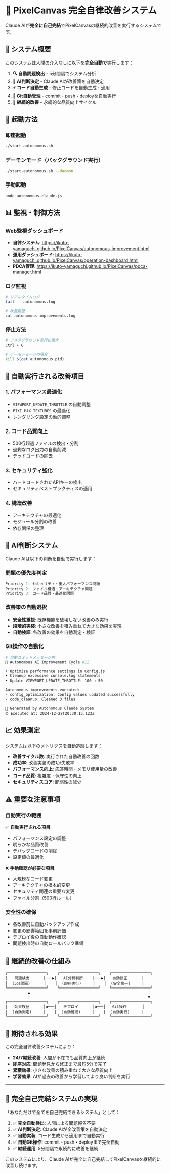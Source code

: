 # 🤖 PixelCanvas 完全自律改善システム

Claude AIが**完全に自己完結**でPixelCanvasの継続的改善を実行するシステムです。

## 🎯 システム概要

このシステムは人間の介入なしに以下を**完全自動で**実行します：

1. **🔍 自動問題検出** - 5分間隔でシステム分析
2. **🧠 AI判断決定** - Claude AIが改善策を自動決定
3. **⚡ コード自動生成** - 修正コードを自動生成・適用
4. **💾 Git自動管理** - commit・push・deployを自動実行
5. **🔄 継続的改善** - 永続的な品質向上サイクル

## 🚀 起動方法

### 即座起動
```bash
./start-autonomous.sh
```

### デーモンモード（バックグラウンド実行）
```bash
./start-autonomous.sh --daemon
```

### 手動起動
```bash
node autonomous-claude.js
```

## 📊 監視・制御方法

### Web監視ダッシュボード
- **自律システム**: https://ikuto-yamaguchi.github.io/PixelCanvas/autonomous-improvement.html
- **運用ダッシュボード**: https://ikuto-yamaguchi.github.io/PixelCanvas/operation-dashboard.html
- **PDCA管理**: https://ikuto-yamaguchi.github.io/PixelCanvas/pdca-manager.html

### ログ監視
```bash
# リアルタイムログ
tail -f autonomous.log

# 改善履歴
cat autonomous-improvements.log
```

### 停止方法
```bash
# フォアグラウンド実行の場合
Ctrl + C

# デーモンモードの場合
kill $(cat autonomous.pid)
```

## 🔧 自動実行される改善項目

### 1. パフォーマンス最適化
- `VIEWPORT_UPDATE_THROTTLE` の自動調整
- `PIXI_MAX_TEXTURES` の最適化
- レンダリング設定の動的調整

### 2. コード品質向上
- 500行超過ファイルの検出・分割
- 過剰なログ出力の自動削減
- デッドコードの除去

### 3. セキュリティ強化
- ハードコードされたAPIキーの検出
- セキュリティベストプラクティスの適用

### 4. 構造改善
- アーキテクチャの最適化
- モジュール分割の改善
- 依存関係の整理

## 🤖 AI判断システム

Claude AIは以下の判断を自動で実行します：

### 問題の優先度判定
```javascript
Priority 1: セキュリティ・重大パフォーマンス問題
Priority 2: ファイル構造・アーキテクチャ問題  
Priority 3: コード品質・最適化問題
```

### 改善策の自動選択
- **安全性重視**: 既存機能を破壊しない改善のみ実行
- **段階的実装**: 小さな改善を積み重ねて大きな効果を実現
- **自動検証**: 各改善の効果を自動測定・検証

### Git操作の自動化
```bash
# 自動コミットメッセージ例
🤖 Autonomous AI Improvement Cycle #12

• Optimize performance settings in Config.js
• Cleanup excessive console.log statements  
• Update VIEWPORT_UPDATE_THROTTLE: 100 → 50

Autonomous improvements executed:
- config_optimization: Config values updated successfully
- code_cleanup: Cleaned 3 files

🤖 Generated by Autonomous Claude System
⏰ Executed at: 2024-12-28T20:30:15.123Z
```

## 📈 効果測定

システムは以下のメトリクスを自動追跡します：

- **改善サイクル数**: 実行された自動改善の回数
- **成功率**: 改善実装の成功/失敗率
- **パフォーマンス向上**: 応答時間・メモリ使用量の改善
- **コード品質**: 複雑度・保守性の向上
- **セキュリティスコア**: 脆弱性の減少

## ⚠️ 重要な注意事項

### 自動実行の範囲
✅ **自動実行される項目**:
- パフォーマンス設定の調整
- 明らかな品質改善
- デバッグコードの削除
- 設定値の最適化

❌ **手動確認が必要な項目**:
- 大規模なコード変更
- アーキテクチャの根本的変更
- セキュリティ関連の重要な変更
- ファイル分割（500行ルール）

### 安全性の確保
- 各改善前に自動バックアップ作成
- 変更の影響範囲を事前評価
- デプロイ後の自動動作確認
- 問題検出時の自動ロールバック準備

## 🔄 継続的改善の仕組み

```
┌─────────────────┐    ┌─────────────────┐    ┌─────────────────┐
│   問題検出      │───▶│   AI分析判断    │───▶│   自動修正      │
│  (5分間隔)      │    │  (即座実行)     │    │  (安全第一)     │
└─────────────────┘    └─────────────────┘    └─────────────────┘
          ▲                                                    │
          │                                                    ▼
┌─────────────────┐    ┌─────────────────┐    ┌─────────────────┐
│   効果検証      │◀───│   デプロイ      │◀───│   Git操作       │
│  (自動測定)     │    │  (自動確認)     │    │  (自動実行)     │
└─────────────────┘    └─────────────────┘    └─────────────────┘
```

## 🎉 期待される効果

この完全自律改善システムにより：

- **24/7継続改善**: 人間が不在でも品質向上が継続
- **即座対応**: 問題発見から修正まで最短5分で完了
- **累積効果**: 小さな改善の積み重ねで大きな品質向上
- **学習効果**: AIが過去の改善から学習してより良い判断を実行

---

## 🤖 完全自己完結システムの実現

「あなただけで全てを自己完結できるシステム」として：

1. ✅ **完全自動検出**: 人間による問題報告不要
2. ✅ **AI判断決定**: Claude AIが全改善策を自動決定
3. ✅ **自動実装**: コード生成から適用まで自動実行
4. ✅ **自動Git操作**: commit・push・deployまで完全自動
5. ✅ **継続運用**: 5分間隔で永続的に改善を継続

このシステムにより、Claude AIが完全に自己完結してPixelCanvasを継続的に改善し続けます。